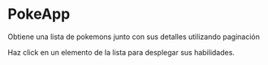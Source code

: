 # PokeApp

Obtiene una lista de pokemons junto con sus detalles utilizando paginación

Haz click en un elemento de la lista para desplegar sus habilidades.
